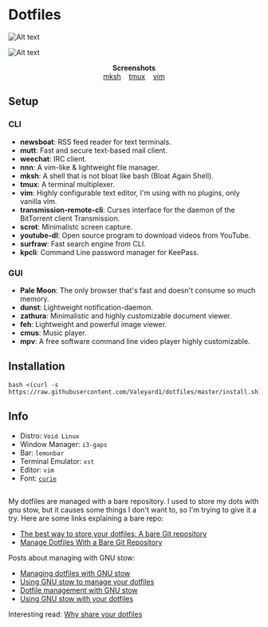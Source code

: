 # Dotfiles
![Alt text](https://github.com/Valeyard1/dotfiles/blob/master/screenshot.png "Screenshot") <br />

![Alt text](https://github.com/Valeyard1/dotfiles/blob/master/screenshot2.png "Screenshot 2") <br />

<p align="center">
    <b>Screenshots</b><br>
    <a href="https://i.imgur.com/yrqlY5O.png">mksh</a>&nbsp;&nbsp;&nbsp;
    <a href="https://i.imgur.com/2o7ZIlW.png">tmux</a>&nbsp;&nbsp;&nbsp;
    <a href="https://i.imgur.com/IpD7E9E.png">vim</a>
</p>



## Setup

### CLI

- **newsboat**: RSS feed reader for text terminals.
- **mutt**: Fast and secure text-based mail client.
- **weechat**: IRC client.
- **nnn**: A vim-like & lightweight file manager.
- **mksh**: A shell that is not bloat like bash (Bloat Again Shell).
- **tmux**: A terminal multiplexer.
- **vim**: Highly configurable text editor, I'm using with no plugins, only vanilla vim.
- **transmission-remote-cli**: Curses interface for the daemon of the BitTorrent client Transmission.
- **scrot**: Minimalistc screen capture.
- **youtube-dl**: Open source program to download videos from YouTube.
- **surfraw**: Fast search engine from CLI.
- **kpcli**: Command Line password manager for KeePass.

### GUI

- **Pale Moon**: The only browser that's fast and doesn't consume so much memory.
- **dunst**: Lightweight notification-daemon.
- **zathura**: Minimalistic and highly customizable document viewer.
- **feh**: Lightweight and powerful image viewer.
- **cmus**: Music player.
- **mpv**: A free software command line video player highly customizable.


## Installation

```
bash <(curl -s https://raw.githubusercontent.com/Valeyard1/dotfiles/master/install.sh)
```

## Info

- Distro: `Void Linux`
- Window Manager: `i3-gaps`
- Bar: `lemonbar`
- Terminal Emulator: `xst`
- Editor: `vim`
- Font: [`curie`](https://github.com/NerdyPepper/curie)

##

My dotfiles are managed with a bare repository. I used to store my dots with gnu stow, but it causes some things I don't want to, so I'm trying to give it a try. Here are some links explaining a bare repo:
* [The best way to store your dotfiles: A bare Git repository](https://developer.atlassian.com/blog/2016/02/best-way-to-store-dotfiles-git-bare-repo/)
* [Manage Dotfiles With a Bare Git Repository](https://harfangk.github.io/2016/09/19/manage-dotfiles-with-a-git-bare-repository.html)

Posts about managing with GNU stow:
* [Managing dotfiles with GNU stow](http://blog.xero.nu/managing_dotfiles_with_gnu_stow)
* [Using GNU stow to manage your dotfiles](http://brandon.invergo.net/news/2012-05-26-using-gnu-stow-to-manage-your-dotfiles.html)
* [Dotfile management with GNU stow](https://jonleopard.com/dotfile-management-with-gnu-stow/)
* [Using GNU stow with your dotfiles](https://protesilaos.com/codelog/gnu-stow-dotfiles/)



Interesting read: [Why share your dotfiles](https://zachholman.com/2010/08/dotfiles-are-meant-to-be-forked/)
